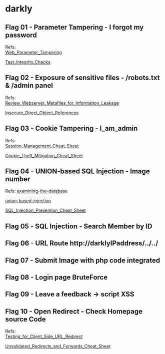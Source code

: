 # darkly

## Flag 01 - Parameter Tampering - I forgot my password
Refs:<br>
[Web_Parameter_Tampering](https://owasp.org/www-community/attacks/Web_Parameter_Tampering)

[Test_Integrity_Checks](https://owasp.org/www-project-web-security-testing-guide/latest/4-Web_Application_Security_Testing/10-Business_Logic_Testing/03-Test_Integrity_Checks)

## Flag 02 - Exposure of sensitive files - /robots.txt & /admin panel
Refs:<br>
[Review_Webserver_Metafiles_for_Information_Leakage](https://owasp.org/www-project-web-security-testing-guide/latest/4-Web_Application_Security_Testing/01-Information_Gathering/03-Review_Webserver_Metafiles_for_Information_Leakage)

[Insecure_Direct_Object_References](https://owasp.org/www-project-web-security-testing-guide/latest/4-Web_Application_Security_Testing/05-Authorization_Testing/04-Testing_for_Insecure_Direct_Object_References)

## Flag 03 - Cookie Tampering - I_am_admin
Refs:<br>
[Session_Management_Cheat_Sheet](https://cheatsheetseries.owasp.org/cheatsheets/Session_Management_Cheat_Sheet.html#cookies)

[Cookie_Theft_Mitigation_Cheat_Sheet](https://cheatsheetseries.owasp.org/cheatsheets/Cookie_Theft_Mitigation_Cheat_Sheet.html)

## Flag 04 - UNION-based SQL Injection - Image number
Refs:
[examining-the-database](https://portswigger.net/web-security/sql-injection/examining-the-database)

[union-based-injection](https://hackviser.com/tactics/pentesting/web/sql-injection#union-based-injection)

[SQL_Injection_Prevention_Cheat_Sheet](https://cheatsheetseries.owasp.org/cheatsheets/SQL_Injection_Prevention_Cheat_Sheet.html)

## Flag 05 - SQL Injection - Search Member by ID
## Flag 06 - URL Route http://darklyIPaddress/../../
## Flag 07 - Submit Image with php code integrated
## Flag 08 - Login page BruteForce
## Flag 09 - Leave a feedback -> script XSS
## Flag 10 - Open Redirect - Check Homepage source Code
Refs:<br>
[Testing_for_Client_Side_URL_Redirect](https://owasp.org/www-project-web-security-testing-guide/v41/4-Web_Application_Security_Testing/Client_Side_Testing/04-Testing_for_Client_Side_URL_Redirect)

[Unvalidated_Redirects_and_Forwards_Cheat_Sheet](https://cheatsheetseries.owasp.org/cheatsheets/Unvalidated_Redirects_and_Forwards_Cheat_Sheet.html)
